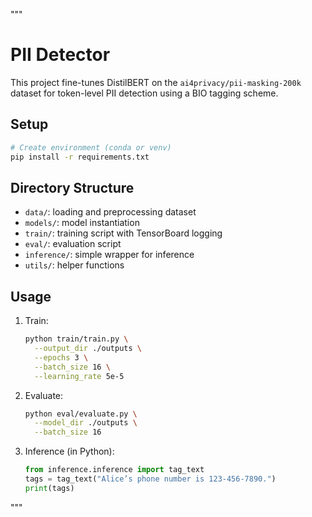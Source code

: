 """
# PII Detector

This project fine-tunes DistilBERT on the `ai4privacy/pii-masking-200k` dataset
for token-level PII detection using a BIO tagging scheme.

## Setup

```bash
# Create environment (conda or venv)
pip install -r requirements.txt
```

## Directory Structure

- `data/`: loading and preprocessing dataset
- `models/`: model instantiation
- `train/`: training script with TensorBoard logging
- `eval/`: evaluation script
- `inference/`: simple wrapper for inference
- `utils/`: helper functions

## Usage

1. Train:
   ```bash
   python train/train.py \
     --output_dir ./outputs \
     --epochs 3 \
     --batch_size 16 \
     --learning_rate 5e-5
   ```
2. Evaluate:
   ```bash
   python eval/evaluate.py \
     --model_dir ./outputs \
     --batch_size 16
   ```
3. Inference (in Python):
   ```python
   from inference.inference import tag_text
   tags = tag_text("Alice’s phone number is 123-456-7890.")
   print(tags)
   ```
"""